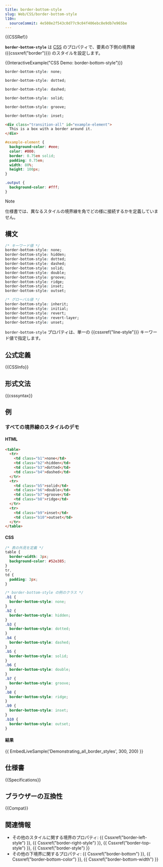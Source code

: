 ```yaml
---
title: border-bottom-style
slug: Web/CSS/border-bottom-style
l10n:
  sourceCommit: 4e508e2f543c0d77c9c04f406ebc8e9db7e965be
---
```


{{CSSRef}}

**`border-bottom-style`** は [CSS](/ja/docs/Web/CSS) のプロパティで、要素の下側の境界線 ({{cssxref("border")}}) のスタイルを設定します。

{{InteractiveExample("CSS Demo: border-bottom-style")}}

```css interactive-example-choice
border-bottom-style: none;
```

```css interactive-example-choice
border-bottom-style: dotted;
```

```css interactive-example-choice
border-bottom-style: dashed;
```

```css interactive-example-choice
border-bottom-style: solid;
```

```css interactive-example-choice
border-bottom-style: groove;
```

```css interactive-example-choice
border-bottom-style: inset;
```

```html interactive-example
<div class="transition-all" id="example-element">
  This is a box with a border around it.
</div>
```

```css interactive-example
#example-element {
  background-color: #eee;
  color: #000;
  border: 0.75em solid;
  padding: 0.75em;
  width: 80%;
  height: 100px;
}

.output {
  background-color: #fff;
}
```

> [!NOTE]
> 仕様書では、異なるスタイルの境界線を角でどの様に接続するかを定義していません。

## 構文

```css
/* キーワード値 */
border-bottom-style: none;
border-bottom-style: hidden;
border-bottom-style: dotted;
border-bottom-style: dashed;
border-bottom-style: solid;
border-bottom-style: double;
border-bottom-style: groove;
border-bottom-style: ridge;
border-bottom-style: inset;
border-bottom-style: outset;

/* グローバル値 */
border-bottom-style: inherit;
border-bottom-style: initial;
border-bottom-style: revert;
border-bottom-style: revert-layer;
border-bottom-style: unset;
```

`border-bottom-style` プロパティは、単一の {{cssxref("line-style")}} キーワード値で指定します。

## 公式定義

{{CSSInfo}}

## 形式文法

{{csssyntax}}

## 例

### すべての境界線のスタイルのデモ

#### HTML

```html live-sample___demonstrating_all_border_styles
<table>
  <tr>
    <td class="b1">none</td>
    <td class="b2">hidden</td>
    <td class="b3">dotted</td>
    <td class="b4">dashed</td>
  </tr>
  <tr>
    <td class="b5">solid</td>
    <td class="b6">double</td>
    <td class="b7">groove</td>
    <td class="b8">ridge</td>
  </tr>
  <tr>
    <td class="b9">inset</td>
    <td class="b10">outset</td>
  </tr>
</table>
```

#### CSS

```css live-sample___demonstrating_all_border_styles
/* 表の外見を定義 */
table {
  border-width: 3px;
  background-color: #52e385;
}
tr,
td {
  padding: 3px;
}

/* border-bottom-style の例のクラス */
.b1 {
  border-bottom-style: none;
}
.b2 {
  border-bottom-style: hidden;
}
.b3 {
  border-bottom-style: dotted;
}
.b4 {
  border-bottom-style: dashed;
}
.b5 {
  border-bottom-style: solid;
}
.b6 {
  border-bottom-style: double;
}
.b7 {
  border-bottom-style: groove;
}
.b8 {
  border-bottom-style: ridge;
}
.b9 {
  border-bottom-style: inset;
}
.b10 {
  border-bottom-style: outset;
}
```

#### 結果

{{ EmbedLiveSample('Demonstrating_all_border_styles', 300, 200) }}

## 仕様書

{{Specifications}}

## ブラウザーの互換性

{{Compat}}

## 関連情報

- その他のスタイルに関する境界のプロパティ: {{ Cssxref("border-left-style") }}, {{ Cssxref("border-right-style") }}, {{ Cssxref("border-top-style") }}, {{ Cssxref("border-style") }}
- その他の下境界に関するプロパティ: {{ Cssxref("border-bottom") }}, {{ Cssxref("border-bottom-color") }}, {{ Cssxref("border-bottom-width") }}
